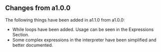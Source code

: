 ## Changes from a1.0.0

The following things have been added in a1.1.0 from a1.0.0:

* While loops have been added. Usage can be seen in the Expressions Section.
* Some complex expressions in the interpreter have been simplified and better documented.
